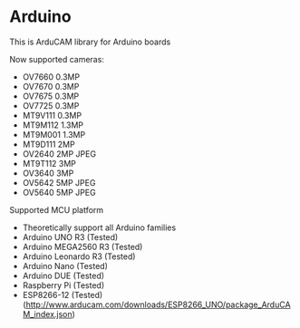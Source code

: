 # Arduino
This is ArduCAM library for Arduino boards

Now supported cameras:
-	OV7660		0.3MP
-	OV7670		0.3MP
-	OV7675		0.3MP
-	OV7725		0.3MP
-	MT9V111		0.3MP
- MT9M112		1.3MP	
-	MT9M001		1.3MP 	
-	MT9D111		2MP
-	OV2640		2MP	JPEG
- MT9T112		3MP
-	OV3640		3MP
-	OV5642		5MP	JPEG
-	OV5640		5MP JPEG

Supported MCU platform
-	Theoretically support all Arduino families
-	Arduino UNO R3			(Tested)
-	Arduino MEGA2560 R3		(Tested)
-	Arduino Leonardo R3		(Tested)
-	Arduino Nano			(Tested)
-	Arduino DUE			(Tested)
-	Raspberry Pi			(Tested)
-	ESP8266-12			(Tested) (http://www.arducam.com/downloads/ESP8266_UNO/package_ArduCAM_index.json)
